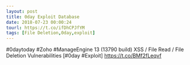 ```yaml
---
layout: post
title: 0day Exploit Database
date: 2018-07-23 00:00:24
tourl: https://t.co/ifDhCPJfYM
tags: [File Deletion,0day,exploit]
---
```

#0daytoday #Zoho #ManageEngine 13 (13790 build) XSS / File Read / File Deletion Vulnerabilities [#0day #Exploit] https://t.co/BMf2fLeqvf